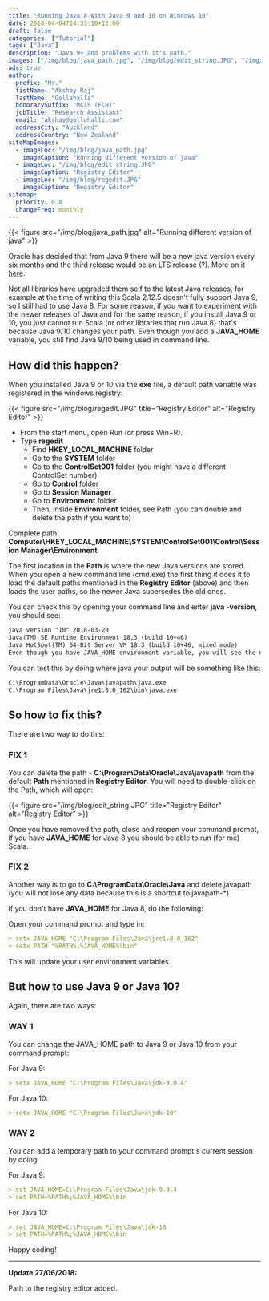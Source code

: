 ```yaml
---
title: "Running Java 8 With Java 9 and 10 on Windows 10"
date: 2018-04-04T14:33:10+12:00
draft: false
categories: ["Tutorial"]
tags: ["Java"]
description: "Java 9+ and problems with it's path."
images: ["/img/blog/java_path.jpg", "/img/blog/edit_string.JPG", "/img/blog/regedit.JPG"]
ads: true
author:
  prefix: "Mr."
  fistName: "Akshay Raj"
  lastName: "Gollahalli"
  honorarySuffix: "MCIS (FCH)"
  jobTitle: "Research Assistant"
  email: "akshay@gollahalli.com"
  addressCity: "Auckland"
  addressCountry: "New Zealand"
siteMapImages:
  - imageLoc: "/img/blog/java_path.jpg"
    imageCaption: "Running different version of java"
  - imageLoc: "/img/blog/edit_string.JPG"
    imageCaption: "Registry Editor"
  - imageLoc: "/img/blog/regedit.JPG"
    imageCaption: "Registry Editor"
sitemap:
  priority: 0.8
  changeFreq: monthly
---
```


{{< figure src="/img/blog/java_path.jpg" alt="Running different version of java" >}}

Oracle has decided that from Java 9 there will be a new java version every six months and the third release would be an LTS release (?). More on it [here](https://medium.com/codefx-weekly/radical-new-plans-for-java-5f237ab05b0).

Not all libraries have upgraded them self to the latest Java releases, for example at the time of writing this Scala 2.12.5 doesn't fully support Java 9, so I still had to use Java 8. For some reason, if you want to experiment with the newer releases of Java and for the same reason, if you install Java 9 or 10, you just cannot run Scala (or other libraries that run Java 8) that's because Java 9/10 changes your path. Even though you add a **JAVA_HOME** variable, you still find Java 9/10 being used in command line.

## How did this happen?

When you installed Java 9 or 10 via the **exe** file, a default path variable was registered in the windows registry:

{{< figure src="/img/blog/regedit.JPG" title="Registry Editor" alt="Registry Editor" >}}

* From the start menu, open Run (or press Win+R).
* Type **regedit**
  * Find **HKEY_LOCAL_MACHINE** folder
  * Go to the **SYSTEM** folder
  * Go to the **ControlSet001** folder (you might have a different ControlSet number)
  * Go to **Control** folder
  * Go to **Session Manager**
  * Go to **Environment** folder
  * Then, inside **Environment** folder, see Path (you can double and delete the path if you want to)

Complete path: **Computer\HKEY_LOCAL_MACHINE\SYSTEM\ControlSet001\Control\Session Manager\Environment**

The first location in the **Path** is where the new Java versions are stored. When you open a new command line (cmd.exe) the first thing it does it to load the default paths mentioned in the **Registry Editor** (above) and then loads the user paths, so the newer Java supersedes the old ones.

You can check this by opening your command line and enter **java -version**, you should see:

```md
java version "10" 2018-03-20
Java(TM) SE Runtime Environment 18.3 (build 10+46)
Java HotSpot(TM) 64-Bit Server VM 18.3 (build 10+46, mixed mode)
Even though you have JAVA_HOME environment variable, you will see the newer ones, as I said earlier, defaults paths are loaded first.
```

You can test this by doing where java your output will be something like this:

```md
C:\ProgramData\Oracle\Java\javapath\java.exe
C:\Program Files\Java\jre1.8.0_162\bin\java.exe
```

## So how to fix this?

There are two way to do this:

### FIX 1

You can delete the path - **C:\ProgramData\Oracle\Java\javapath** from the default **Path** mentioned in **Registry Editor**. You will need to double-click on the Path, which will open:

{{< figure src="/img/blog/edit_string.JPG" title="Registry Editor" alt="Registry Editor" >}}

Once you have removed the path, close and reopen your command prompt, if you have **JAVA_HOME** for Java 8 you should be able to run (for me) Scala.

### FIX 2

Another way is to go to **C:\ProgramData\Oracle\Java** and delete javapath (you will not lose any data because this is a shortcut to javapath-*)

If you don't have **JAVA_HOME** for Java 8, do the following:

Open your command prompt and type in:

```md
> setx JAVA_HOME "C:\Program Files\Java\jre1.8.0_162"
> setx PATH "%PATH%;%JAVA_HOME%\bin"
```

This will update your user environment variables.

## But how to use Java 9 or Java 10?

Again, there are two ways:

### WAY 1

You can change the JAVA_HOME path to Java 9 or Java 10 from your command prompt:

For Java 9:

```md
> setx JAVA_HOME "C:\Program Files\Java\jdk-9.0.4"
```

For Java 10:

```md
> setx JAVA_HOME "C:\Program Files\Java\jdk-10"
```

### WAY 2

You can add a temporary path to your command prompt's current session by doing:

For Java 9:

```md
> set JAVA_HOME=C:\Program Files\Java\jdk-9.0.4
> set PATH=%PATH%;%JAVA_HOME%\bin
```

For Java 10:

```md
> set JAVA_HOME=C:\Program Files\Java\jdk-10
> set PATH=%PATH%;%JAVA_HOME%\bin
```

Happy coding!

---

**Update 27/06/2018:**

Path to the registry editor added.